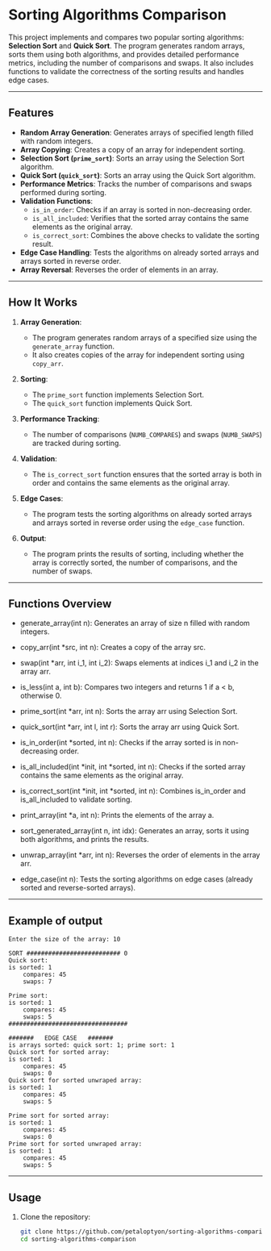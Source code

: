 # Sorting Algorithms Comparison

This project implements and compares two popular sorting algorithms: **Selection Sort** and **Quick Sort**. The program generates random arrays, sorts them using both algorithms, and provides detailed performance metrics, including the number of comparisons and swaps. It also includes functions to validate the correctness of the sorting results and handles edge cases.

---

## Features

- **Random Array Generation**: Generates arrays of specified length filled with random integers.
- **Array Copying**: Creates a copy of an array for independent sorting.
- **Selection Sort (`prime_sort`)**: Sorts an array using the Selection Sort algorithm.
- **Quick Sort (`quick_sort`)**: Sorts an array using the Quick Sort algorithm.
- **Performance Metrics**: Tracks the number of comparisons and swaps performed during sorting.
- **Validation Functions**:
  - `is_in_order`: Checks if an array is sorted in non-decreasing order.
  - `is_all_included`: Verifies that the sorted array contains the same elements as the original array.
  - `is_correct_sort`: Combines the above checks to validate the sorting result.
- **Edge Case Handling**: Tests the algorithms on already sorted arrays and arrays sorted in reverse order.
- **Array Reversal**: Reverses the order of elements in an array.

---

## How It Works

1. **Array Generation**:
   - The program generates random arrays of a specified size using the `generate_array` function.
   - It also creates copies of the array for independent sorting using `copy_arr`.

2. **Sorting**:
   - The `prime_sort` function implements Selection Sort.
   - The `quick_sort` function implements Quick Sort.

3. **Performance Tracking**:
   - The number of comparisons (`NUMB_COMPARES`) and swaps (`NUMB_SWAPS`) are tracked during sorting.

4. **Validation**:
   - The `is_correct_sort` function ensures that the sorted array is both in order and contains the same elements as the original array.

5. **Edge Cases**:
   - The program tests the sorting algorithms on already sorted arrays and arrays sorted in reverse order using the `edge_case` function.

6. **Output**:
   - The program prints the results of sorting, including whether the array is correctly sorted, the number of comparisons, and the number of swaps.

---

## Functions Overview

 - generate_array(int n): Generates an array of size n filled with random integers.

 - copy_arr(int *src, int n): Creates a copy of the array src.

 - swap(int *arr, int i_1, int i_2): Swaps elements at indices i_1 and i_2 in the array arr.

 - is_less(int a, int b): Compares two integers and returns 1 if a < b, otherwise 0.

 - prime_sort(int *arr, int n): Sorts the array arr using Selection Sort.

 - quick_sort(int *arr, int l, int r): Sorts the array arr using Quick Sort.

 - is_in_order(int *sorted, int n): Checks if the array sorted is in non-decreasing order.

 - is_all_included(int *init, int *sorted, int n): Checks if the sorted array contains the same elements as the original array.

 - is_correct_sort(int *init, int *sorted, int n): Combines is_in_order and is_all_included to validate sorting.

 - print_array(int *a, int n): Prints the elements of the array a.

 - sort_generated_array(int n, int idx): Generates an array, sorts it using both algorithms, and prints the results.

 - unwrap_array(int *arr, int n): Reverses the order of elements in the array arr.

 - edge_case(int n): Tests the sorting algorithms on edge cases (already sorted and reverse-sorted arrays).

---

## Example of output
```
Enter the size of the array: 10

SORT ########################## 0
Quick sort:
is sorted: 1
    compares: 45
    swaps: 7

Prime sort:
is sorted: 1
    compares: 45
    swaps: 5
#################################

#######   EDGE CASE   #######
is arrays sorted: quick sort: 1; prime sort: 1
Quick sort for sorted array:
is sorted: 1
    compares: 45
    swaps: 0
Quick sort for sorted unwraped array:
is sorted: 1
    compares: 45
    swaps: 5

Prime sort for sorted array:
is sorted: 1
    compares: 45
    swaps: 0
Prime sort for sorted unwraped array:
is sorted: 1
    compares: 45
    swaps: 5
```

---

## Usage

1. Clone the repository:
   ```bash
   git clone https://github.com/petaloptyon/sorting-algorithms-comparison.git
   cd sorting-algorithms-comparison
